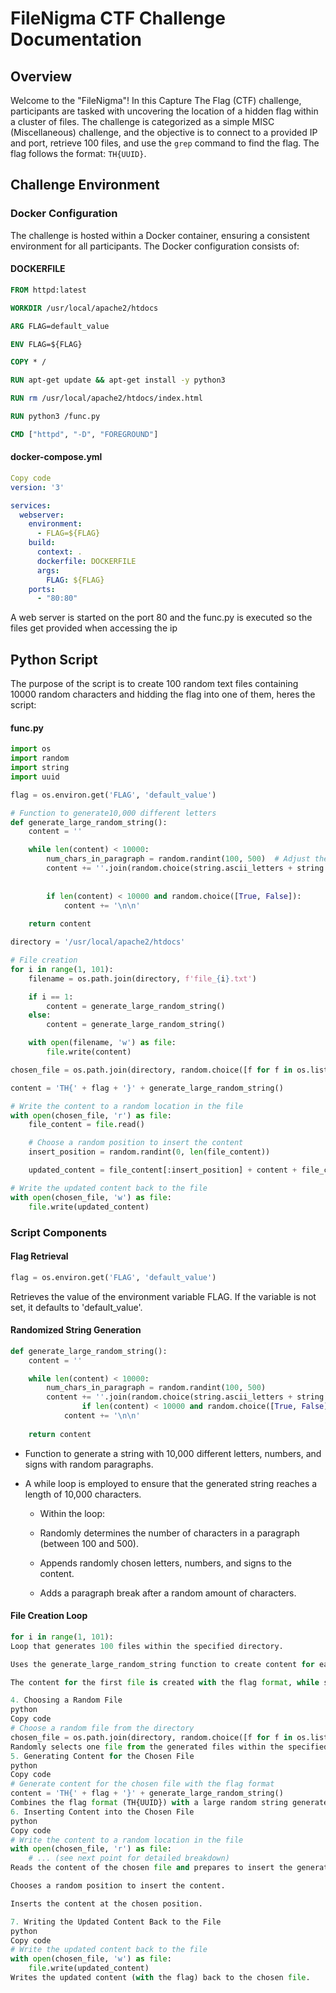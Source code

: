 # FileNigma CTF Challenge Documentation

## Overview

Welcome to the "FileNigma"! In this Capture The Flag (CTF) challenge, participants are tasked with uncovering the location of a hidden flag within a cluster of files. The challenge is categorized as a simple MISC (Miscellaneous) challenge, and the objective is to connect to a provided IP and port, retrieve 100 files, and use the `grep` command to find the flag. The flag follows the format: `TH{UUID}`.

## Challenge Environment

### Docker Configuration

The challenge is hosted within a Docker container, ensuring a consistent environment for all participants. The Docker configuration consists of:

#### **DOCKERFILE**

```Dockerfile
FROM httpd:latest

WORKDIR /usr/local/apache2/htdocs

ARG FLAG=default_value

ENV FLAG=${FLAG}

COPY * /

RUN apt-get update && apt-get install -y python3

RUN rm /usr/local/apache2/htdocs/index.html

RUN python3 /func.py

CMD ["httpd", "-D", "FOREGROUND"]
```


#### **docker-compose.yml**

```yaml
Copy code
version: '3'

services:
  webserver:
    environment:
      - FLAG=${FLAG}
    build:
      context: .
      dockerfile: DOCKERFILE
      args:
        FLAG: ${FLAG}
    ports:
      - "80:80"
```

A web server is started on the port 80 and the func.py is executed so the files get provided when accessing the ip



## Python Script

The purpose of the script is to create 100 random text files containing 10000 random characters and hidding the flag into one of them, heres the script:

#### **func.py**

```python
import os
import random
import string
import uuid

flag = os.environ.get('FLAG', 'default_value')

# Function to generate10,000 different letters
def generate_large_random_string():
    content = ''

    while len(content) < 10000:
        num_chars_in_paragraph = random.randint(100, 500)  # Adjust the range as needed
        content += ''.join(random.choice(string.ascii_letters + string.digits + string.punctuation) for _ in range(num_chars_in_paragraph))
        
       
        if len(content) < 10000 and random.choice([True, False]):
            content += '\n\n'
    
    return content

directory = '/usr/local/apache2/htdocs'

# File creation
for i in range(1, 101):
    filename = os.path.join(directory, f'file_{i}.txt')

    if i == 1:
        content = generate_large_random_string()
    else:
        content = generate_large_random_string()

    with open(filename, 'w') as file:
        file.write(content)

chosen_file = os.path.join(directory, random.choice([f for f in os.listdir(directory) if f.endswith('.txt')]))

content = 'TH{' + flag + '}' + generate_large_random_string()

# Write the content to a random location in the file
with open(chosen_file, 'r') as file:
    file_content = file.read()

    # Choose a random position to insert the content
    insert_position = random.randint(0, len(file_content))

    updated_content = file_content[:insert_position] + content + file_content[insert_position:]

# Write the updated content back to the file
with open(chosen_file, 'w') as file:
    file.write(updated_content)
```

### Script Components

#### **Flag Retrieval**

```python
flag = os.environ.get('FLAG', 'default_value')
```
Retrieves the value of the environment variable FLAG. If the variable is not set, it defaults to 'default_value'.

#### **Randomized String Generation**

```python
def generate_large_random_string():
    content = ''

    while len(content) < 10000:
        num_chars_in_paragraph = random.randint(100, 500)  
        content += ''.join(random.choice(string.ascii_letters + string.digits + string.punctuation) for _ in range(num_chars_in_paragraph))
                if len(content) < 10000 and random.choice([True, False]):
            content += '\n\n'
    
    return content
```

- Function to generate a string with 10,000 different letters, numbers, and signs with random paragraphs.

- A while loop is employed to ensure that the generated string reaches a length of 10,000 characters.

  - Within the loop:

  - Randomly determines the number of characters in a paragraph (between 100 and 500).
  - Appends randomly chosen letters, numbers, and signs to the content.
  - Adds a paragraph break after a random amount of characters.

 
#### **File Creation Loop**

```python
for i in range(1, 101):
Loop that generates 100 files within the specified directory.

Uses the generate_large_random_string function to create content for each file.

The content for the first file is created with the flag format, while subsequent files have random content.

4. Choosing a Random File
python
Copy code
# Choose a random file from the directory
chosen_file = os.path.join(directory, random.choice([f for f in os.listdir(directory) if f.endswith('.txt')]))
Randomly selects one file from the generated files within the specified directory.
5. Generating Content for the Chosen File
python
Copy code
# Generate content for the chosen file with the flag format
content = 'TH{' + flag + '}' + generate_large_random_string()
Combines the flag format (TH{UUID}) with a large random string generated by the generate_large_random_string function.
6. Inserting Content into the Chosen File
python
Copy code
# Write the content to a random location in the file
with open(chosen_file, 'r') as file:
    # ... (see next point for detailed breakdown)
Reads the content of the chosen file and prepares to insert the generated content.

Chooses a random position to insert the content.

Inserts the content at the chosen position.

7. Writing the Updated Content Back to the File
python
Copy code
# Write the updated content back to the file
with open(chosen_file, 'w') as file:
    file.write(updated_content)
Writes the updated content (with the flag) back to the chosen file.

